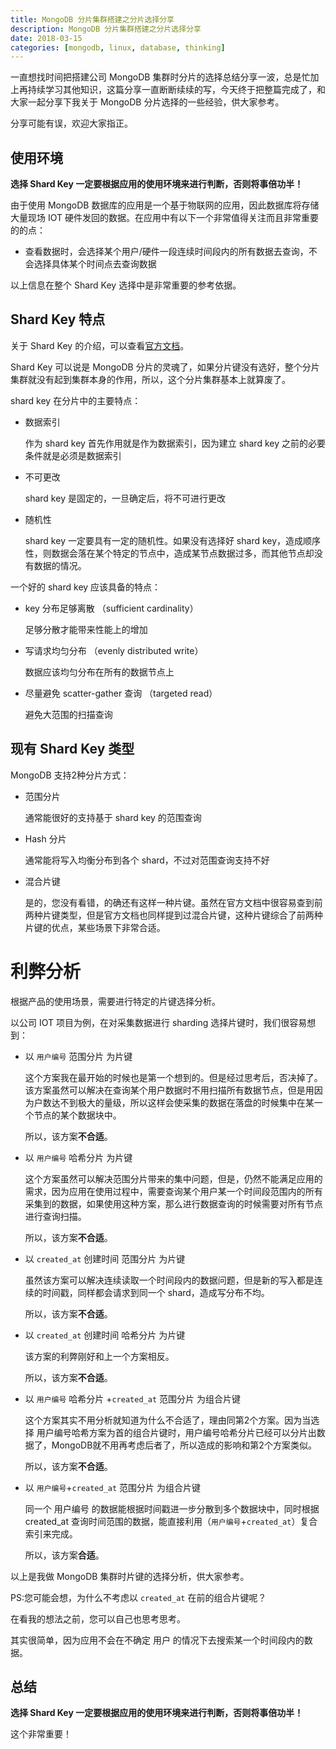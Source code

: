 ```yaml
---
title: MongoDB 分片集群搭建之分片选择分享
description: MongoDB 分片集群搭建之分片选择分享
date: 2018-03-15
categories: [mongodb, linux, database, thinking]
---
```



一直想找时间把搭建公司 MongoDB 集群时分片的选择总结分享一波，总是忙加上再持续学习其他知识，这篇分享一直断断续续的写，今天终于把整篇完成了，和大家一起分享下我关于 MongoDB 分片选择的一些经验，供大家参考。

分享可能有误，欢迎大家指正。

## 使用环境

**选择 Shard Key 一定要根据应用的使用环境来进行判断，否则将事倍功半！**

由于使用 MongoDB 数据库的应用是一个基于物联网的应用，因此数据库将存储大量现场 IOT 硬件发回的数据。在应用中有以下一个非常值得关注而且非常重要的的点：

* 查看数据时，会选择某个用户/硬件一段连续时间段内的所有数据去查询，不会选择具体某个时间点去查询数据

以上信息在整个 Shard Key 选择中是非常重要的参考依据。


## Shard Key 特点

关于 Shard Key 的介绍，可以查看[官方文档](https://docs.mongodb.com/manual/core/sharding-shard-key/)。

Shard Key 可以说是 MongoDB 分片的灵魂了，如果分片键没有选好，整个分片集群就没有起到集群本身的作用，所以，这个分片集群基本上就算废了。

shard key 在分片中的主要特点：

* 数据索引

    作为 shard key 首先作用就是作为数据索引，因为建立 shard key 之前的必要条件就是必须是数据索引

* 不可更改

    shard key 是固定的，一旦确定后，将不可进行更改

* 随机性

    shard key 一定要具有一定的随机性。如果没有选择好 shard key，造成顺序性，则数据会落在某个特定的节点中，造成某节点数据过多，而其他节点却没有数据的情况。

一个好的 shard key 应该具备的特点：

* key 分布足够离散 （sufficient cardinality）

    足够分散才能带来性能上的增加

* 写请求均匀分布 （evenly distributed write）

    数据应该均匀分布在所有的数据节点上

* 尽量避免 scatter-gather 查询 （targeted read）

    避免大范围的扫描查询


## 现有 Shard Key 类型

MongoDB 支持2种分片方式：

* 范围分片

    通常能很好的支持基于 shard key 的范围查询

* Hash 分片

    通常能将写入均衡分布到各个 shard，不过对范围查询支持不好

* 混合片键

    是的，您没有看错，的确还有这样一种片键。虽然在官方文档中很容易查到前两种片键类型，但是官方文档也同样提到过混合片键，这种片键综合了前两种片键的优点，某些场景下非常合适。


# 利弊分析

根据产品的使用场景，需要进行特定的片键选择分析。

以公司 IOT 项目为例，在对采集数据进行 sharding 选择片键时，我们很容易想到：

* 以 `用户编号` 范围分片 为片键

    这个方案我在最开始的时候也是第一个想到的。但是经过思考后，否决掉了。该方案虽然可以解决在查询某个用户数据时不用扫描所有数据节点，但是用因为户数达不到极大的量级，所以这样会使采集的数据在落盘的时候集中在某一个节点的某个数据块中。

    所以，该方案**不合适**。

* 以 `用户编号` 哈希分片 为片键

    这个方案虽然可以解决范围分片带来的集中问题，但是，仍然不能满足应用的需求，因为应用在使用过程中，需要查询某个用户某一个时间段范围内的所有采集到的数据，如果使用这种方案，那么进行数据查询的时候需要对所有节点进行查询扫描。

    所以，该方案**不合适**。

* 以 `created_at` 创建时间 范围分片 为片键

    虽然该方案可以解决连续读取一个时间段内的数据问题，但是新的写入都是连续的时间戳，同样都会请求到同一个 shard，造成写分布不均。

    所以，该方案**不合适**。

* 以 `created_at` 创建时间 哈希分片 为片键

    该方案的利弊刚好和上一个方案相反。

    所以，该方案**不合适**。

* 以 `用户编号` 哈希分片 +`created_at` 范围分片 为组合片键

    这个方案其实不用分析就知道为什么不合适了，理由同第2个方案。因为当选择 用户编号哈希方案为首的组合片键时，用户编号哈希分片已经可以分片出数据了，MongoDB就不用再考虑后者了，所以造成的影响和第2个方案类似。

    所以，该方案**不合适**。

* 以 `用户编号`+`created_at` 范围分片 为组合片键

    同一个 用户编号 的数据能根据时间戳进一步分散到多个数据块中，同时根据 created_at 查询时间范围的数据，能直接利用（`用户编号`+`created_at`）复合索引来完成。

    所以，该方案**合适**。

以上是我做 MongoDB 集群时片键的选择分析，供大家参考。


PS:您可能会想，为什么不考虑以 `created_at` 在前的组合片键呢？

在看我的想法之前，您可以自己也思考思考。

其实很简单，因为应用不会在不确定 用户 的情况下去搜索某一个时间段内的数据。


## 总结

**选择 Shard Key 一定要根据应用的使用环境来进行判断，否则将事倍功半！**

这个非常重要！